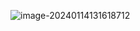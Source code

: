 ![image-20240114131618712](D:\www\learning\caioo0.github.io\note-datawhale\docs\whale-quant_54\img\image-20240114131618712.png)
